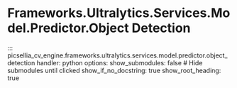 # Frameworks.Ultralytics.Services.Model.Predictor.Object Detection

::: picsellia_cv_engine.frameworks.ultralytics.services.model.predictor.object_detection
    handler: python
    options:
        show_submodules: false  # Hide submodules until clicked
        show_if_no_docstring: true
        show_root_heading: true
